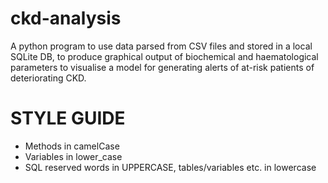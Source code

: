 # ckd-analysis
A python program to use data parsed from CSV files and stored in a local SQLite DB, to produce graphical output of biochemical and haematological parameters to visualise a model for generating alerts of at-risk patients of deteriorating CKD.

STYLE GUIDE
===========
* Methods in camelCase
* Variables in lower_case
* SQL reserved words in UPPERCASE, tables/variables etc. in lowercase